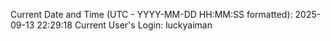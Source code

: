 Current Date and Time (UTC - YYYY-MM-DD HH:MM:SS formatted): 2025-09-13 22:29:18
Current User's Login: luckyaiman
